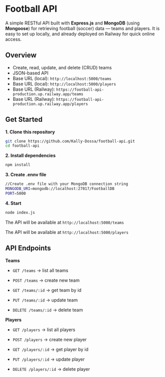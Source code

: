 # Football API 
A simple RESTful API built with **Express.js** and **MongoDB** (using **Mongoose**) for retrieving football (soccer) data — teams and players.
It is easy to set up locally, and already deployed on Railway for quick online access.

## Overview

- Create, read, update, and delete (CRUD) teams
- JSON-based API  
- Base URL (local): `http://localhost:5000/teams`
- Base URL (local): `http://localhost:5000/players`
- Base URL (Railway): `https://football-api-production.up.railway.app/teams`
- Base URL (Railway): `https://football-api-production.up.railway.app/players`


## Get Started

**1. Clone this repository**  
 ```bash
 git clone https://github.com/Kally-Dossa/football-api.git
 cd football-api
```

**2. Install dependencies**
 ```bash
npm install
```

**3. Create .ennv file**
 ```bash
//Create .env file with your MongoDB connection string
MONGODB_URI=mongodb://localhost:27017/FootballDB
PORT=5000
```

**4. Start**
 ```bash
node index.js
```
The API will be available at `http://localhost:5000/teams`

The API will be available at `http://localhost:5000/players`

## API Endpoints
**Teams**
- `GET /teams` → list all teams

- `POST /teams` → create new team

- `GET /teams/:id` → get team by id

- `PUT /teams/:id` → update team

- `DELETE /teams/:id` → delete team

**Players**

- `GET /players` → list all players

- `POST /players` → create new player

- `GET /players/:id` → get player by id

- `PUT /players/:id` → update player

- `DELETE /players/:id` → delete player
